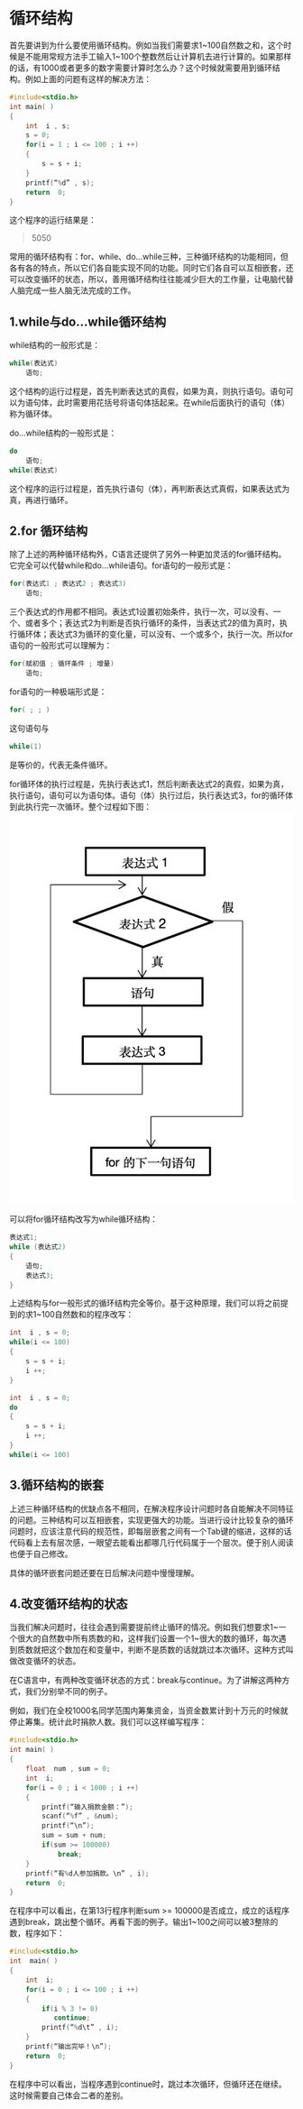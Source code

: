 # 循环结构
首先要讲到为什么要使用循环结构。例如当我们需要求1~100自然数之和，这个时候是不能用常规方法手工输入1~100个整数然后让计算机去进行计算的。如果那样的话，有1000或者更多的数字需要计算时怎么办？这个时候就需要用到循环结构。例如上面的问题有这样的解决方法：

```c
#include<stdio.h>
int main( )
{
    int  i , s;
    s = 0;
    for(i = 1 ; i <= 100 ; i ++)
    {
        s = s + i;
    }
    printf(“%d” , s);
    return  0;
}
```
这个程序的运行结果是：

> 5050

常用的循环结构有：for、while、do…while三种，三种循环结构的功能相同，但各有各的特点，所以它们各自能实现不同的功能。同时它们各自可以互相嵌套，还可以改变循环的状态，所以，善用循环结构往往能减少巨大的工作量，让电脑代替人脑完成一些人脑无法完成的工作。

## 1.while与do…while循环结构
while结构的一般形式是：

```c	
while(表达式) 
    语句;
```

这个结构的运行过程是，首先判断表达式的真假，如果为真，则执行语句。语句可以为语句体，此时需要用花括号将语句体括起来。在while后面执行的语句（体）称为循环体。

do…while结构的一般形式是：

```c
do
    语句;
while(表达式)
```

这个程序的运行过程是，首先执行语句（体），再判断表达式真假，如果表达式为真，再进行循环。

## 2.for 循环结构
除了上述的两种循环结构外，C语言还提供了另外一种更加灵活的for循环结构。它完全可以代替while和do…while语句。for语句的一般形式是：

```c
for(表达式1 ; 表达式2 ; 表达式3)
    语句;
```

三个表达式的作用都不相同。表达式1设置初始条件，执行一次，可以没有、一个、或者多个；表达式2为判断是否执行循环的条件，当表达式2的值为真时，执行循环体；表达式3为循环的变化量，可以没有、一个或多个，执行一次。所以for语句的一般形式可以理解为：

```c
for(赋初值 ; 循环条件 ; 增量)
    语句;
```

for语句的一种极端形式是：

```c
for( ; ; )
```

这句语句与
```c
while(1)
```
是等价的，代表无条件循环。

for循环体的执行过程是，先执行表达式1，然后判断表达式2的真假，如果为真，执行语句，语句可以为语句体。语句（体）执行过后，执行表达式3，for的循环体到此执行完一次循环。整个过程如下图：
![](img/3-3.png)

可以将for循环结构改写为while循环结构：

```c
表达式1;
while (表达式2)
{
    语句;
    表达式3;
}
```

上述结构与for一般形式的循环结构完全等价。基于这种原理，我们可以将之前提到的求1~100自然数和的程序改写：

```c
int  i , s = 0;
while(i <= 100)
{
    s = s + i;
    i ++;
}
```

```c
int  i , s = 0;
do
{
    s = s + i;
    i ++;
}
while(i <= 100)
```

## 3.循环结构的嵌套
上述三种循环结构的优缺点各不相同，在解决程序设计问题时各自能解决不同特征的问题。三种结构可以互相嵌套，实现更强大的功能。当进行设计比较复杂的循环问题时，应该注意代码的规范性，即每层嵌套之间有一个Tab键的缩进，这样的话代码看上去有层次感，一眼望去能看出都哪几行代码属于一个层次。便于别人阅读也便于自己修改。

具体的循环嵌套问题还要在日后解决问题中慢慢理解。

## 4.改变循环结构的状态
当我们解决问题时，往往会遇到需要提前终止循环的情况。例如我们想要求1~一个很大的自然数中所有质数的和，这样我们设置一个1~很大的数的循环，每次遇到质数就把这个数加在和变量中，判断不是质数的话就跳过本次循环。这种方式叫做改变循环的状态。

在C语言中，有两种改变循环状态的方式：break与continue。为了讲解这两种方式，我们分别举不同的例子。

例如，我们在全校1000名同学范围内筹集资金，当资金数累计到十万元的时候就停止筹集。统计此时捐款人数。我们可以这样编写程序：

```c
#include<stdio.h>
int main( )
{
    float  num , sum = 0;
    int  i;
    for(i = 0 ; i < 1000 ; i ++)
    {
        printf(“输入捐款金额：”);
        scanf(“%f” , &num);
        printf(“\n”);
        sum = sum + num;
        if(sum >= 100000)
        	break;
    }
    printf(“有%d人参加捐款。\n” , i);
    return  0;
}
```

在程序中可以看出，在第13行程序判断sum >= 100000是否成立，成立的话程序遇到break，跳出整个循环。再看下面的例子。输出1~100之间可以被3整除的数，程序如下：

```c
#include<stdio.h>
int  main( )
{
    int  i;
    for(i = 0 ; i <= 100 ; i ++)
    {
        if(i % 3 != 0)
           continue;
        printf(“%d\t” , i);
    }
    printf(“输出完毕！\n”);
    return  0;
}
```

在程序中可以看出，当程序遇到continue时，跳过本次循环，但循环还在继续。这时候需要自己体会二者的差别。